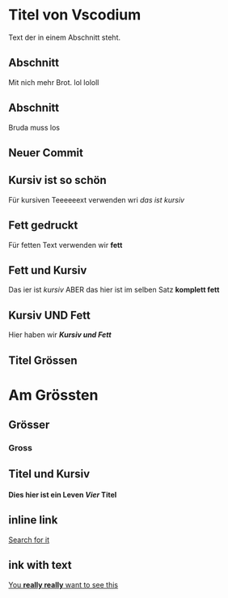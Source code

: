 
# Titel von Vscodium


Text der in einem Abschnitt steht. 

## Abschnitt

Mit nich mehr Brot.
lol lololl

## Abschnitt

Bruda muss los

## Neuer Commit

## Kursiv ist so schön

Für kursiven Teeeeeext verwenden wri _das ist kursiv_

## Fett gedruckt

Für fetten Text verwenden wir **fett**

## Fett und Kursiv

Das ier ist _kursiv_ ABER das hier ist im selben Satz **komplett fett**

## Kursiv **UND** Fett

Hier haben wir **_Kursiv und Fett_**

## Titel Grössen

# Am Grössten
## Grösser
### Gross

## Titel und Kursiv

#### Dies hier ist ein Leven _Vier_ Titel

## inline link

[Search for it](https://www.google.com)

## ink with text

[You **really really** want to see this](https://www.dailykitten.com)
